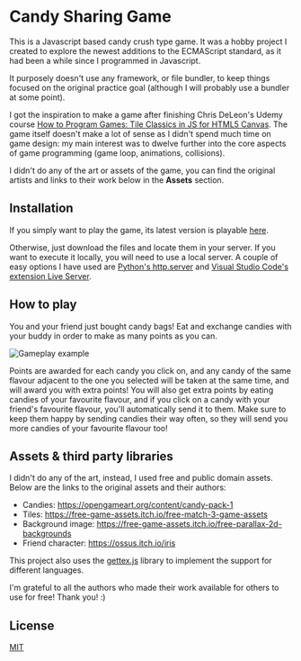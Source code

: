 # Candy Sharing Game

This is a Javascript based candy crush type game. It was a hobby project I created to explore the newest additions to the ECMAScript standard, as it had been a while since I programmed in Javascript. 

It purposely doesn't use any framework, or file bundler, to keep things focused on the original practice goal (although I will probably use a bundler at some point).

I got the inspiration to make a game after finishing Chris DeLeon's Udemy course [How to Program Games: Tile Classics in JS for HTML5 Canvas](https://www.udemy.com/course/how-to-program-games/). The game itself doesn't make a lot of sense as I didn't spend much time on game design: my main interest was to dwelve further into the core aspects of game programming (game loop, animations, collisions).

I didn't do any of the art or assets of the game, you can find the original artists and links to their work below in the **Assets** section.

## Installation

If you simply want to play the game, its latest version is playable [here](http://lblanch.com/games/candy).

Otherwise, just download the files and locate them in your server. If you want to execute it locally, you will need to use a local server. A couple of easy options I have used are [Python's http.server](https://docs.python.org/3.9/library/http.server.html#http-server-cli) and [Visual Studio Code's extension Live Server](https://marketplace.visualstudio.com/items?itemName=ritwickdey.LiveServer).

## How to play

You and your friend just bought candy bags! Eat and exchange candies with your buddy in order to make as many points as you can. 

![Gameplay example](http://lblanch.com/games/candy/gameplay.gif)

Points are awarded for each candy you click on, and any candy of the same flavour adjacent to the one you selected will be taken at the same time, and will award you with extra points! 
You will also get extra points by eating candies of your favourite flavour, and if you click on a candy with your friend's favourite flavour, you'll automatically send it to them. Make sure to keep them happy by sending candies their way often, so they will send you more candies of your favourite flavour too!


## Assets & third party libraries

I didn't do any of the art, instead, I used free and public domain assets. Below are the links to the original assets and their authors:
* Candies: https://opengameart.org/content/candy-pack-1
* Tiles: https://free-game-assets.itch.io/free-match-3-game-assets
* Background image: https://free-game-assets.itch.io/free-parallax-2d-backgrounds
* Friend character: https://ossus.itch.io/iris

This project also uses the [gettex.js](https://github.com/guillaumepotier/gettext.js) library to implement the support for different languages.

I'm grateful to all the authors who made their work available for others to use for free! Thank you! :)

## License
[MIT](https://choosealicense.com/licenses/mit/)